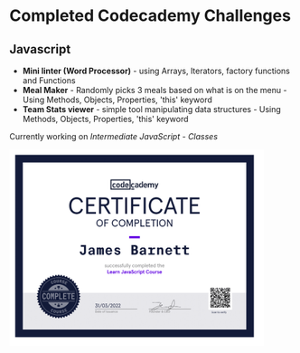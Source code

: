 # Completed Codecademy Challenges


**Javascript**
------------------------
 - **Mini linter (Word Processor)** - using Arrays, Iterators, factory functions and Functions
 - **Meal Maker** - Randomly picks 3 meals based on what is on the menu - Using Methods, Objects, Properties, 'this' keyword
 - **Team Stats viewer** - simple tool manipulating data structures - Using Methods, Objects, Properties, 'this' keyword


Currently working on _Intermediate JavaScript - Classes_

<img src="https://github.com/JamesBarnett99/Codecademy-Challenges/blob/main/certificates/Codecademy-js-cert-1.png" width="450">
